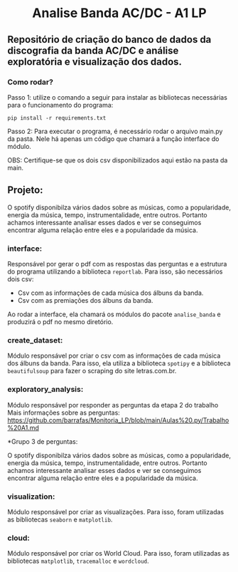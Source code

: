 <h1 align="center">Analise Banda AC/DC - A1 LP</h1>

## Repositório de criação do banco de dados da discografia da banda AC/DC e análise exploratória e visualização dos dados.

### Como rodar?

Passo 1: utilize o comando a seguir para instalar as bibliotecas necessárias para o funcionamento do programa: 

```
pip install -r requirements.txt
```

Passo 2: Para executar o programa, é necessário rodar o arquivo main.py da pasta. Nele há apenas um código que chamará a função interface do módulo.

OBS: Certifique-se que os dois csv disponibilizados aqui estão na pasta da main.

## Projeto:

O spotify disponibilza vários dados sobre as músicas, como a popularidade, energia da música, tempo, instrumentalidade, entre outros. Portanto achamos interessante analisar esses dados e ver se conseguimos encontrar alguma relação entre eles e a popularidade da música.

### interface:

Responsável por gerar o pdf com as respostas das perguntas e a estrutura do programa utilizando a biblioteca ```reportlab```. Para isso, são necessários dois csv:

* Csv com as informações de cada música dos álbuns da banda.
* Csv com as premiações dos álbuns da banda. 

Ao rodar a interface, ela chamará os módulos do pacote ```analise_banda``` e produzirá o pdf no mesmo diretório.

### create_dataset:

Módulo responsável por criar o csv com as informações de cada música dos álbuns da banda. Para isso, ela utiliza a biblioteca ```spotipy``` e a biblioteca ```beautifulsoup``` para fazer o scraping do site letras.com.br.

### exploratory_analysis:

Módulo responsável por responder as perguntas da etapa 2 do trabalho
Mais informações sobre as perguntas: https://github.com/barrafas/Monitoria_LP/blob/main/Aulas%20.py/Trabalho%20A1.md

*Grupo 3 de perguntas:

O spotify disponibilza vários dados sobre as músicas, como a popularidade, energia da música, tempo, instrumentalidade, entre outros. Portanto achamos interessante analisar esses dados e ver se conseguimos encontrar alguma relação entre eles e a popularidade da música.

### visualization:

Módulo responsável por criar as visualizações. Para isso, foram utilizadas as bibliotecas ```seaborn``` e ```matplotlib```.

### cloud:

Módulo responsável por criar os World Cloud.  Para isso, foram utilizadas as bibliotecas ```matplotlib```, ```tracemalloc``` e ```wordcloud```.
